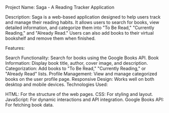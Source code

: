 Project Name: Saga - A Reading Tracker Application

Description:
Saga is a web-based application designed to help users track and manage their reading habits. It allows users to search for books, view detailed information, and categorize them into "To Be Read," "Currently Reading," and "Already Read." Users can also add books to their virtual bookshelf and remove them when finished.

Features:

Search Functionality: Search for books using the Google Books API.
Book Information: Display book title, author, cover image, and description.
Categorization: Add books to "To Be Read," "Currently Reading," or "Already Read" lists.
Profile Management: View and manage categorized books on the user profile page.
Responsive Design: Works well on both desktop and mobile devices.
Technologies Used:

HTML: For the structure of the web pages.
CSS: For styling and layout.
JavaScript: For dynamic interactions and API integration.
Google Books API: For fetching book data.
